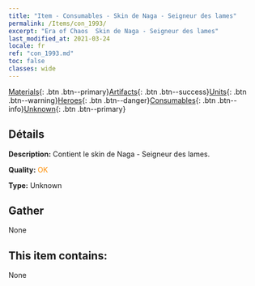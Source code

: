 ```yaml
---
title: "Item - Consumables - Skin de Naga - Seigneur des lames"
permalink: /Items/con_1993/
excerpt: "Era of Chaos  Skin de Naga - Seigneur des lames"
last_modified_at: 2021-03-24
locale: fr
ref: "con_1993.md"
toc: false
classes: wide
---
```

 [Materials](/fr/Items/){: .btn .btn--primary}[Artifacts](/fr/Items/Artifacts/){: .btn .btn--success}[Units](/fr/Items/Units/){: .btn .btn--warning}[Heroes](/fr/Items/Heroes/){: .btn .btn--danger}[Consumables](/fr/Items/Consumables/){: .btn .btn--info}[Unknown](/fr/Items/Unknown/){: .btn .btn--primary}

## Détails
 **Description:** Contient le skin de Naga - Seigneur des lames.

 **Quality:** <span style="color: #FF8C00">OK</span>

 **Type:** Unknown

## Gather

  None

## This item contains:

  None

